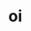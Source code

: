 <!DOCTYPE html>
<html>
<head>
<meta charset="UTF-8">
<title>CLOWNTERS 🇮🇲</title>

</head>
<body>
<H1>oi<h1>
<body>
</html>
